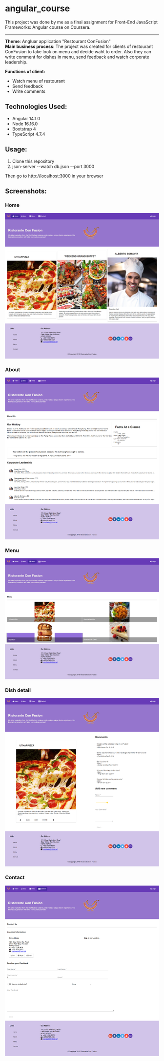 # angular_course
This project was done by me as a final assignment for Front-End JavaScript Frameworks: Angular course on Coursera.
___
**Theme**: Angluar application "Restourant ConFusion"\
**Main business process**: The project was created for clients
of restourant ConFusion to take look on menu and decide waht to order.
Also they can write comment for dishes in menu, send feedback and 
watch corporate leadership.

**Functions of client:**
* Watch menu of restourant
* Send feedback
* Write comments

## Technologies Used:
* Angular 14.1.0
* Node 16.16.0
* Bootstrap 4
* TypeScript 4.7.4

## Usage:
1. Clone this repository
2. json-server --watch db.json --port 3000

Then go to http://localhost:3000 in your browser

## Screenshots:
### Home
![Home page](screenshots/home.png)

### About
![About page](screenshots/about.png)

### Menu
![Menu page](screenshots/menu.png)

### Dish detail
![Dish detail](screenshots/dishdetail.png)

### Contact
![Contact page](screenshots/contact.png)
